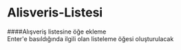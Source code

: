 # Alisveris-Listesi
####Alışveriş listesine öğe ekleme<br>
Enter'e basıldığında ilgili olan listeleme öğesi oluşturulacak
